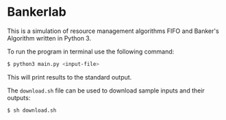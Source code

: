 # Bankerlab

This is a simulation of resource management algorithms FIFO and Banker's Algorithm written in Python 3.

To run the program in terminal use the following command:

```sh
$ python3 main.py <input-file>
```
This will print results to the standard output.

The `download.sh` file can be used to download sample inputs and their outputs:

```sh
$ sh download.sh
```